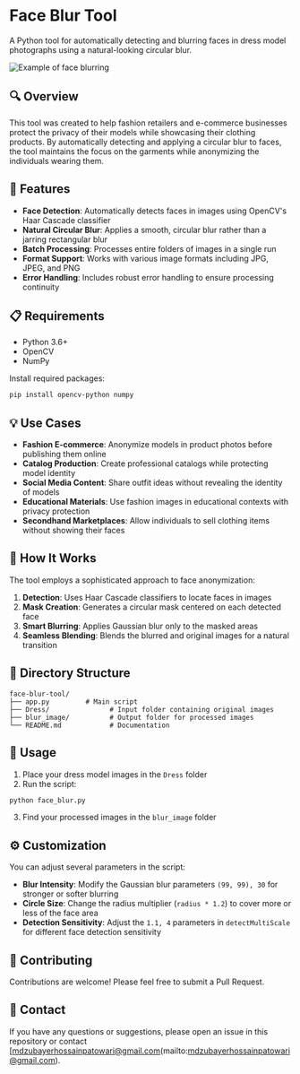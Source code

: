 # Face Blur Tool

A Python tool for automatically detecting and blurring faces in dress model photographs using a natural-looking circular blur.

![Example of face blurring](![image](https://github.com/user-attachments/assets/ece3d4bf-9239-49ea-8e9f-a3cb7f1667b5)
)

## 🔍 Overview

This tool was created to help fashion retailers and e-commerce businesses protect the privacy of their models while showcasing their clothing products. By automatically detecting and applying a circular blur to faces, the tool maintains the focus on the garments while anonymizing the individuals wearing them.

## 🚀 Features

- **Face Detection**: Automatically detects faces in images using OpenCV's Haar Cascade classifier
- **Natural Circular Blur**: Applies a smooth, circular blur rather than a jarring rectangular blur
- **Batch Processing**: Processes entire folders of images in a single run
- **Format Support**: Works with various image formats including JPG, JPEG, and PNG
- **Error Handling**: Includes robust error handling to ensure processing continuity

## 📋 Requirements

- Python 3.6+
- OpenCV
- NumPy

Install required packages:

```bash
pip install opencv-python numpy
```

## 💡 Use Cases

- **Fashion E-commerce**: Anonymize models in product photos before publishing them online
- **Catalog Production**: Create professional catalogs while protecting model identity
- **Social Media Content**: Share outfit ideas without revealing the identity of models
- **Educational Materials**: Use fashion images in educational contexts with privacy protection
- **Secondhand Marketplaces**: Allow individuals to sell clothing items without showing their faces

## 🔧 How It Works

The tool employs a sophisticated approach to face anonymization:

1. **Detection**: Uses Haar Cascade classifiers to locate faces in images
2. **Mask Creation**: Generates a circular mask centered on each detected face
3. **Smart Blurring**: Applies Gaussian blur only to the masked areas
4. **Seamless Blending**: Blends the blurred and original images for a natural transition

## 📁 Directory Structure

```
face-blur-tool/
├── app.py         # Main script
├── Dress/               # Input folder containing original images
├── blur_image/          # Output folder for processed images
└── README.md            # Documentation
```

## 🚀 Usage

1. Place your dress model images in the `Dress` folder
2. Run the script:

```bash
python face_blur.py
```

3. Find your processed images in the `blur_image` folder

## ⚙️ Customization

You can adjust several parameters in the script:

- **Blur Intensity**: Modify the Gaussian blur parameters `(99, 99), 30` for stronger or softer blurring
- **Circle Size**: Change the radius multiplier (`radius * 1.2`) to cover more or less of the face area
- **Detection Sensitivity**: Adjust the `1.1, 4` parameters in `detectMultiScale` for different face detection sensitivity


## 🤝 Contributing

Contributions are welcome! Please feel free to submit a Pull Request.

## 📧 Contact

If you have any questions or suggestions, please open an issue in this repository or contact [mdzubayerhossainpatowari@gmail.com(mailto:mdzubayerhossainpatowari@gmail.com).
